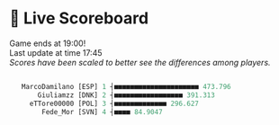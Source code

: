 # 🚩 Live Scoreboard
Game ends at 19:00!      
Last update at time 17:45      
*Scores have been scaled to better see the differences among players.*    
```R

   MarcoDamilano [ESP] 1 ┤■■■■■■■■■■■■■■■■■■■■■ 473.796   
       Giuliamzz [DNK] 2 ┤■■■■■■■■■■■■■■■■■ 391.313       
     eTTore00000 [POL] 3 ┤■■■■■■■■■■■■■ 296.627           
        Fede_Mor [SVN] 4 ┤■■■■ 84.9047                    

```
